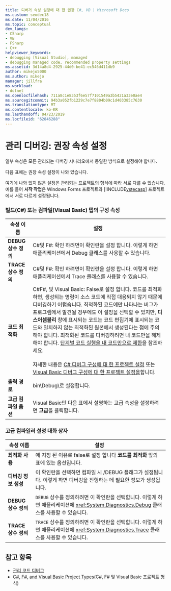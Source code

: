 ```yaml
---
title: 디버거 속성 설정에 대 한 권장 C#, VB | Microsoft Docs
ms.custom: seodec18
ms.date: 11/04/2016
ms.topic: conceptual
dev_langs:
- CSharp
- VB
- FSharp
- C++
helpviewer_keywords:
- debugging [Visual Studio], managed
- debugging managed code, recommended property settings
ms.assetid: 3d14a8d4-2925-44d0-be41-ec546d411db9
author: mikejo5000
ms.author: mikejo
manager: jillfra
ms.workload:
- dotnet
ms.openlocfilehash: 711a8c1e8353f6e57f7101549a3b5421a33e0ae4
ms.sourcegitcommit: 94b3a052fb1229c7e7f8804b09c1d403385c7630
ms.translationtype: MT
ms.contentlocale: ko-KR
ms.lasthandoff: 04/23/2019
ms.locfileid: "62846288"
---
```

# <a name="managed-debugging-recommended-property-settings"></a>관리 디버깅: 권장 속성 설정
일부 속성은 모든 관리되는 디버깅 시나리오에서 동일한 방식으로 설정해야 합니다.

 다음 표에는 권장 속성 설정이 나와 있습니다.

 여기에 나와 있지 않은 설정은 관리되는 프로젝트의 형식에 따라 서로 다를 수 있습니다. 예를 들어 **시작 작업**은 Windows Forms 프로젝트와 [!INCLUDE[vstecasp](../code-quality/includes/vstecasp_md.md)] 프로젝트에서 서로 다르게 설정됩니다.

### <a name="configuration-properties-on-the-build-c-or-compile-visual-basic-tab"></a>빌드(C#) 또는 컴파일(Visual Basic) 탭의 구성 속성

|**속성 이름**|**설정**|
|-----------------------|-----------------|
|**DEBUG 상수 정의**|C#및 F#: 확인 하려면이 확인란을 설정 합니다. 이렇게 하면 애플리케이션에서 Debug 클래스를 사용할 수 있습니다.|
|**TRACE 상수 정의**|C#및 F#: 확인 하려면이 확인란을 설정 합니다. 이렇게 하면 애플리케이션에서 Trace 클래스를 사용할 수 있습니다.|
|**코드 최적화**|C#F#, 및 Visual Basic: False로 설정 합니다. 코드를 최적화하면, 생성되는 명령이 소스 코드에 직접 대응되지 않기 때문에 디버깅하기 어렵습니다. 최적화된 코드에만 나타나는 버그가 프로그램에서 발견될 경우에도 이 설정을 선택할 수 있지만, **디스어셈블리** 창에 표시되는 코드는 코드 편집기에 표시되는 코드와 일치하지 않는 최적화된 원본에서 생성된다는 점에 주의해야 합니다. 최적화된 코드를 디버깅하려면 내 코드만을 해제해야 합니다. [단계별 코드 실행을 내 코드만으로 제한](../debugger/navigating-through-code-with-the-debugger.md#BKMK_Restrict_stepping_to_Just_My_Code)을 참조하세요.<br /><br /> 자세한 내용은 [C# 디버그 구성에 대 한 프로젝트 설정](../debugger/project-settings-for-csharp-debug-configurations.md) 또는 [Visual Basic 디버그 구성에 대 한 프로젝트 설정을](../debugger/project-settings-for-a-visual-basic-debug-configuration.md)합니다.|
|**출력 경로**|bin\Debug\\로 설정합니다.|
|**고급 컴파일 옵션**|Visual Basic만 다음 표에서 설명하는 고급 속성을 설정하려면 **고급**을 클릭합니다.|

### <a name="advanced-compiler-settings-dialog-box"></a>고급 컴파일러 설정 대화 상자

|**속성 이름**|**설정**|
|-----------------------|-----------------|
|**최적화 사용**|에 지정 된 이유로 false로 설정 합니다 **코드를 최적화** 앞의 표에 있는 옵션입니다.|
|**디버깅 정보 생성**|이 확인란을 선택하면 컴파일 시 /DEBUG 플래그가 설정됩니다. 이렇게 하면 디버깅을 진행하는 데 필요한 정보가 생성됩니다.|
|**DEBUG 상수 정의**|`DEBUG` 상수를 정의하려면 이 확인란을 선택합니다. 이렇게 하면 애플리케이션에 <xref:System.Diagnostics.Debug> 클래스를 사용할 수 있습니다.|
|**TRACE 상수 정의**|`TRACE` 상수를 정의하려면 이 확인란을 선택합니다. 이렇게 하면 애플리케이션에 <xref:System.Diagnostics.Trace> 클래스를 사용할 수 있습니다.|

## <a name="see-also"></a>참고 항목
- [관리 코드 디버그](../debugger/debugging-managed-code.md)
- [C#, F#, and Visual Basic Project Types](../debugger/debugging-preparation-csharp-f-hash-and-visual-basic-project-types.md)(C#, F# 및 Visual Basic 프로젝트 형식)